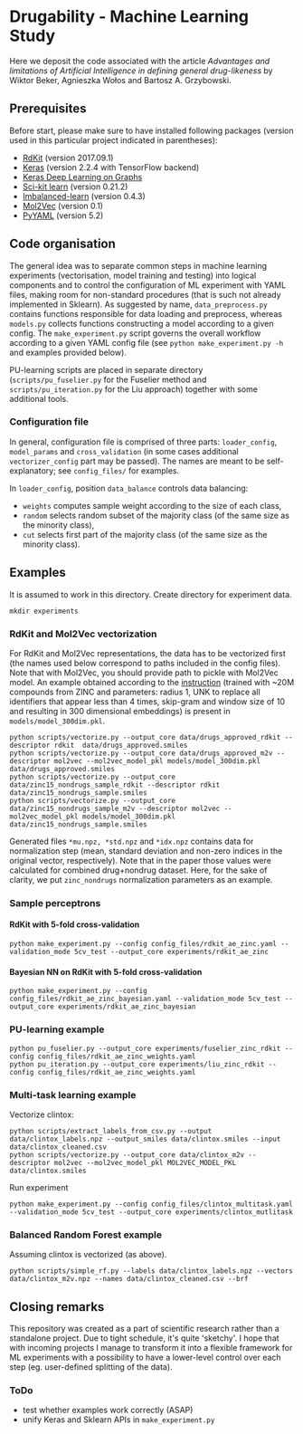 # Drugability - Machine Learning Study

Here we deposit the code associated with the article *Advantages and limitations of Artificial Intelligence in defining general drug-likeness*
by Wiktor Beker, Agnieszka Wołos and Bartosz A. Grzybowski.

## Prerequisites

Before start, please make sure to have installed following packages (version used in this particular project indicated in parentheses):

* [RdKit](http://www.rdkit.org/) (version  2017.09.1)
* [Keras](https://keras.io/) (version 2.2.4 with TensorFlow backend)
* [Keras Deep Learning on Graphs](https://vermamachinelearning.github.io/keras-deep-graph-learning/)
* [Sci-kit learn](https://scikit-learn.org) (version 0.21.2)
* [Imbalanced-learn](https://imbalanced-learn.org) (version 0.4.3)
* [Mol2Vec](https://mol2vec.readthedocs.io) (version 0.1)
* [PyYAML](https://pyyaml.org/) (version 5.2)

## Code organisation

The general idea was to separate common steps in machine learning experiments (vectorisation, model training and testing) into logical components and to control the configuration of ML experiment with YAML files, making room for non-standard procedures (that is such not already implemented in Sklearn).
As suggested by name, ```data_preprocess.py``` contains functions responsible for data loading and preprocess, whereas ```models.py``` collects functions constructing a model according to a given config. 
The ```make_experiment.py``` script governs the overall workflow according to a given YAML config file (see ```python make_experiment.py -h``` and examples provided below).

PU-learning scripts are placed in separate directory (```scripts/pu_fuselier.py``` for the Fuselier method and ```scripts/pu_iteration.py``` for the Liu approach) together with some additional tools.

### Configuration file

In general, configuration file is comprised of three parts: ```loader_config```, ```model_params``` and ```cross_validation``` (in some cases additional ```vectorizer_config``` part may be passed). The names are meant to be self-explanatory; see ```config_files/``` for examples.

In ```loader_config```, position ```data_balance``` controls data balancing:
* ```weights``` computes sample weight according to the size of each class,
* ```random``` selects random subset of the majority class (of the same size as the minority class),
* ```cut``` selects first part of the majority class (of the same size as the minority class).

## Examples
It is assumed to work in this directory. Create directory for experiment data.
```
mkdir experiments
```
### RdKit and Mol2Vec vectorization

For RdKit and Mol2Vec representations, the data has to be vectorized first (the names used below correspond to paths included in the config files).
Note that with Mol2Vec, you should provide path to pickle with Mol2Vec model. An example obtained according to the [instruction](https://mol2vec.readthedocs.io) (trained with ~20M compounds from ZINC and parameters: radius 1, UNK to replace all identifiers that appear less than 4 times, skip-gram and window size of 10 and resulting in 300 dimensional embeddings) is present in `models/model_300dim.pkl`.

```
python scripts/vectorize.py --output_core data/drugs_approved_rdkit --descriptor rdkit  data/drugs_approved.smiles
python scripts/vectorize.py --output_core data/drugs_approved_m2v --descriptor mol2vec --mol2vec_model_pkl models/model_300dim.pkl  data/drugs_approved.smiles
python scripts/vectorize.py --output_core data/zinc15_nondrugs_sample_rdkit --descriptor rdkit  data/zinc15_nondrugs_sample.smiles
python scripts/vectorize.py --output_core data/zinc15_nondrugs_sample_m2v --descriptor mol2vec --mol2vec_model_pkl models/model_300dim.pkl  data/zinc15_nondrugs_sample.smiles
```

Generated files ```*mu.npz, *std.npz``` and ```*idx.npz``` contains data for normalization step (mean, standard deviation and non-zero indices in the original vector, respectively). 
Note that in the paper those values were calculated for combined drug+nondrug dataset. Here, for the sake of clarity, we put ```zinc_nondrugs``` normalization parameters as an example.

### Sample perceptrons
#### RdKit with 5-fold cross-validation
```
python make_experiment.py --config config_files/rdkit_ae_zinc.yaml --validation_mode 5cv_test --output_core experiments/rdkit_ae_zinc
```
#### Bayesian NN on RdKit with 5-fold cross-validation
```
python make_experiment.py --config config_files/rdkit_ae_zinc_bayesian.yaml --validation_mode 5cv_test --output_core experiments/rdkit_ae_zinc_bayesian
```
### PU-learning example
```
python pu_fuselier.py --output_core experiments/fuselier_zinc_rdkit --config config_files/rdkit_ae_zinc_weights.yaml 
python pu_iteration.py --output_core experiments/liu_zinc_rdkit --config config_files/rdkit_ae_zinc_weights.yaml 
```
### Multi-task learning example
Vectorize clintox:
```
python scripts/extract_labels_from_csv.py --output data/clintox_labels.npz --output_smiles data/clintox.smiles --input data/clintox_cleaned.csv
python scripts/vectorize.py --output_core data/clintox_m2v --descriptor mol2vec --mol2vec_model_pkl MOL2VEC_MODEL_PKL  data/clintox.smiles
```
Run experiment
```
python make_experiment.py --config config_files/clintox_multitask.yaml --validation_mode 5cv_test --output_core experiments/clintox_mutlitask
```
### Balanced Random Forest example 
Assuming clintox is vectorized (as above).
```
python scripts/simple_rf.py --labels data/clintox_labels.npz --vectors data/clintox_m2v.npz --names data/clintox_cleaned.csv --brf
```

## Closing remarks
This repository was created as a part of scientific research rather than a standalone project. Due to tight schedule, it's quite 'sketchy'. I hope that with incoming projects I manage to transform it into a flexible framework for ML experiments with a possibility to have a lower-level control over each step (eg. user-defined splitting of the data). 

### ToDo
* test whether examples work correctly (ASAP)
* unify Keras and Sklearn APIs in ```make_experiment.py```
